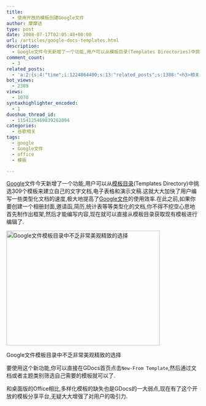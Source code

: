```yaml
---
title:
  - 使用开放的模板创建Google文件
author: 摩摩诘
type: post
date: 2008-07-17T02:05:48+00:00
url: /articles/google-docs-templates.html
description:
  - Google文件今天新增了一个功能,用户可以从模板目录(Templates Directories)中挑选309个模板来建立自己的文字文档,电子表格和演示文稿.这就大大加快了用户编写一些类型化文档的速度,极大地提高了Google文件的使用效率.
comment_count:
  - 3
related_posts:
  - 'a:2:{s:4:"time";i:1224864400;s:13:"related_posts";s:1308:"<h3>相关日志</h3><ul class="related_post"><li><a href="http://www.digglife.cn/articles/download-office2007-templates-free.html" title="6款美观的Office 2007模板免费下载">6款美观的Office 2007模板免费下载</a></li><li><a href="http://www.digglife.cn/articles/embed-presentation-google-docs.html" title="Google在线演示文稿新增网页嵌入功能">Google在线演示文稿新增网页嵌入功能</a></li><li><a href="http://www.digglife.cn/articles/google-presentation-competition.html" title="细数Google在线演示文稿的竞争对手">细数Google在线演示文稿的竞争对手</a></li><li><a href="http://www.digglife.cn/articles/new-context-menu-for-google-doc.html" title="Google文件添加右键菜单功能">Google文件添加右键菜单功能</a></li><li><a href="http://www.digglife.cn/articles/dictionary-in-google-docs.html" title="测试Google Docs的字典功能">测试Google Docs的字典功能</a></li><li><a href="http://www.digglife.cn/articles/adsense-for-feed-review.html" title="Google AdSense的Feed广告">Google AdSense的Feed广告</a></li><li><a href="http://www.digglife.cn/articles/google-maps-japan-street-view.html" title="Google地图日本版加入街景(Street View)功能">Google地图日本版加入街景(Street View)功能</a></li></ul>";}'
bot_views:
  - 2389
views:
  - 1070
syntaxhighlighter_encoded:
  - 1
duoshuo_thread_id:
  - 1154125469839262094
categories:
  - 谷歌相关
tags:
  - google
  - Google文件
  - office
  - 模板

---
```

<a title="谷歌相关" href="https://www.digglife.net/articles/category/about-google" target="_blank">Google</a>文件今天新增了一个功能,用户可以从[模板目录][1](Templates Directory)中挑选309个模板来建立自己的文字文档,电子表格和演示文稿.这就大大加快了用户编写一些类型化文档的速度,极大地提高了<a title="Google文件相关文章" href="https://www.digglife.net/articles/tag/google%e6%96%87%e4%bb%b6" target="_blank">Google文件</a>的使用效率.在此之前,如果你要创建一个相册封面,邀请函,简历,统计表等等类型化的文档,你不得不挖空心思地首先制作出框架,然后才能编写内容,现在就可以直接从模板目录获取现有模板进行编辑了.

<!--more-->

<div style="width: 410px" class="wp-caption aligncenter">
  <a href="http://picasaweb.google.com/digglifeshow/oCzYfC/photo#5223794866519213538"><img title="Google Docs模板" src="http://digglife.qiniudn.com/wp-content/uploads/archive/gdocs-templates.png" alt="Google文件模板目录中不乏非常美观精致的选择" width="400" height="300" /></a>
  
  <p class="wp-caption-text">
    Google文件模板目录中不乏非常美观精致的选择
  </p>
</div>

要使用这个新功能,你可以直接在GDocs首页点击`New-From Template`,然后通过文档或者主题类别筛选自己需要的模板就可以了.

和桌面版的Office相比,多样化模板的缺失也是GDocs的一大弱点,现在有了这个开放的模板分享平台,无疑大大增强了对用户的吸引力.

 [1]: http://docs.google.com/templates "Google文件的模板目录"